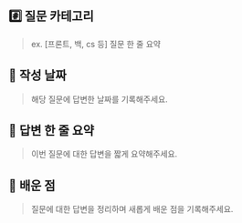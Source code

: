 ## #️⃣ 질문 카테고리

> ex. [프론트, 백, cs 등] 질문 한 줄 요약

## 📝 작성 날짜

> 해당 질문에 답변한 날짜를 기록해주세요.

## 📝 답변 한 줄 요약

> 이번 질문에 대한 답변을 짧게 요약해주세요.

## 💬 배운 점

> 질문에 대한 답변을 정리하며 새롭게 배운 점을 기록해주세요.

